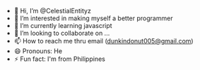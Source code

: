 - 👋 Hi, I’m @CelestialEntityz
- 👀 I’m interested in making myself a better programmer
- 🌱 I’m currently learning javascript
- 💞️ I’m looking to collaborate on ...
- 📫 How to reach me thru email (dunkindonut005@gmail.com)
- 😄 Pronouns: He
- ⚡ Fun fact: I'm from Philippines

<!---
CelestialEntityz/CelestialEntityz is a ✨ special ✨ repository because its `README.md` (this file) appears on your GitHub profile.
You can click the Preview link to take a look at your changes.
--->

